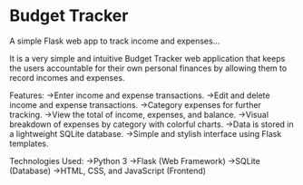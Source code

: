 # Budget Tracker

A simple Flask web app to track income and expenses...

It is a very simple and intuitive Budget Tracker web application that keeps the users accountable for their own personal finances by allowing them to record incomes and expenses.

Features:
    ->Enter income and expense transactions.
    ->Edit and delete income and expense transactions.
    ->Category expenses for further tracking.
    ->View the total of income, expenses, and balance.
    ->Visual breakdown of expenses by category with colorful charts.
    ->Data is stored in a lightweight SQLite database.
    ->Simple and stylish interface using Flask templates.

Technologies Used:
    ->Python 3
    ->Flask (Web Framework)
    ->SQLite (Database)
    ->HTML, CSS, and JavaScript (Frontend)